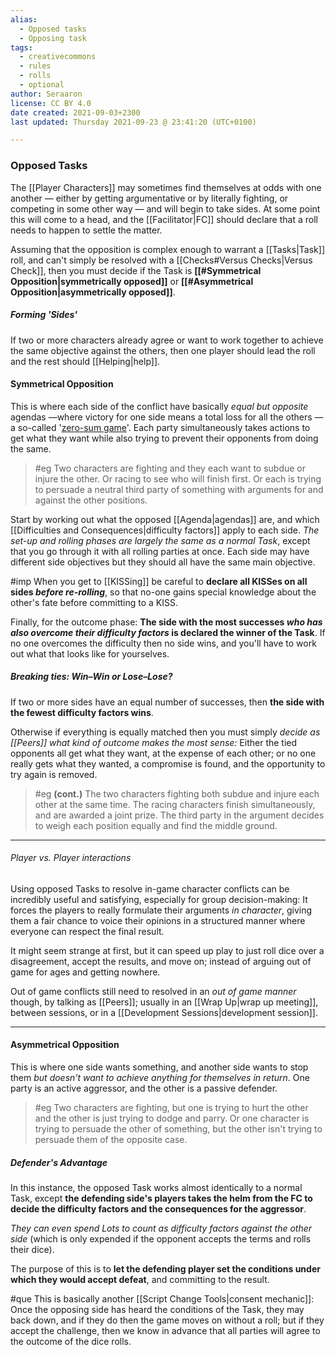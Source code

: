 ```yaml
---
alias:
  - Opposed tasks
  - Opposing task
tags:
  - creativecommons
  - rules
  - rolls
  - optional
author: Seraaron
license: CC BY 4.0
date created: 2021-09-03+2300
last updated: Thursday 2021-09-23 @ 23:41:20 (UTC+0100)

---
```


### Opposed Tasks

The [[Player Characters]] may sometimes find themselves at odds with one another — either by getting argumentative or by literally fighting, or competing in some other way — and will begin to take sides. At some point this will come to a head, and the [[Facilitator|FC]] should declare that a roll needs to happen to settle the matter.

Assuming that the opposition is complex enough to warrant a [[Tasks|Task]] roll, and can't simply be resolved with a [[Checks#Versus Checks|Versus Check]], then you must decide if the Task is **[[#Symmetrical Opposition|symmetrically opposed]]** or **[[#Asymmetrical Opposition|asymmetrically opposed]]**.

##### Forming 'Sides'

If two or more characters already agree or want to work together to achieve the same objective against the others, then one player should lead the roll and the rest should [[Helping|help]].

#### Symmetrical Opposition

This is where each side of the conflict have basically _equal but opposite_ agendas —where victory for one side means a total loss for all the others — a so-called '[zero-sum game](https://en.wikipedia.org/wiki/Zero-sum_game)'. Each party simultaneously takes actions to get what they want while also trying to prevent their opponents from doing the same.

> #eg
> Two characters are fighting and they each want to subdue or injure the other. Or racing to see who will finish first. Or each is trying to persuade a neutral third party of something with arguments for and against the other positions.

Start by working out what the opposed [[Agenda|agendas]] are, and which [[Difficulties and Consequences|difficulty factors]] apply to each side. _The set-up and rolling phases are largely the same as a normal Task_, except that you go through it with all rolling parties at once. Each side may have different side objectives but they should all have the same main objective.

#imp When you get to [[KISSing]] be careful to **declare all KISSes on all sides _before re-rolling_**, so that no-one gains special knowledge about the other's fate before committing to a KISS.

Finally, for the outcome phase: **The side with the most successes _who has also overcome their difficulty factors_ is declared the winner of the Task**. If no one overcomes the difficulty then no side wins, and you'll have to work out what that looks like for yourselves.

##### Breaking ties: Win–Win or Lose–Lose?

If two or more sides have an equal number of successes, then **the side with the fewest difficulty factors wins**.

Otherwise if everything is equally matched then you must simply _decide as [[Peers]] what kind of outcome makes the most sense:_ Either the tied opponents all get what they want, at the expense of each other; or no one really gets what they wanted, a compromise is found, and the opportunity to try again is removed.

> #eg **(cont.)**
> The two characters fighting both subdue and injure each other at the same time. The racing characters finish simultaneously, and are awarded a joint prize. The third party in the argument decides to weigh each position equally and find the middle ground.

---

###### Player vs. Player interactions

Using opposed Tasks to resolve in-game character conflicts can be incredibly useful and satisfying, especially for group decision-making: It forces the players to really formulate their arguments _in character_, giving them a fair chance to voice their opinions in a structured manner where everyone can respect the final result.

It might seem strange at first, but it can speed up play to just roll dice over a disagreement, accept the results, and move on; instead of arguing out of game for ages and getting nowhere.

Out of game conflicts still need to resolved in an _out of game manner_ though, by talking as [[Peers]]; usually in an [[Wrap Up|wrap up meeting]], between sessions, or in a [[Development Sessions|development session]].

---

#### Asymmetrical Opposition

This is where one side wants something, and another side wants to stop them _but doesn't want to achieve anything for themselves in return_. One party is an active aggressor, and the other is a passive defender.

> #eg
> Two characters are fighting, but one is trying to hurt the other and the other is just trying to dodge and parry. Or one character is trying to persuade the other of something, but the other isn't trying to persuade them of the opposite case.

##### Defender's Advantage

In this instance, the opposed Task works almost identically to a normal Task, except **the defending side's players takes the helm from the FC to decide the difficulty factors and the consequences for the aggressor**.

_They can even spend Lots to count as difficulty factors against the other side_ (which is only expended if the opponent accepts the terms and rolls their dice).

The purpose of this is to **let the defending player set the conditions under which they would accept defeat**, and committing to the result.

#que This is basically another [[Script Change Tools|consent mechanic]]: Once the opposing side has heard the conditions of the Task, they may back down, and if they do then the game moves on without a roll; but if they accept the challenge, then we know in advance that all parties will agree to the outcome of the dice rolls.
